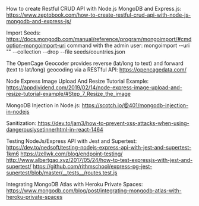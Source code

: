 How to create Restful CRUD API with Node.js MongoDB and Express.js:
https://www.zeptobook.com/how-to-create-restful-crud-api-with-node-js-mongodb-and-express-js/

Import Seeds:
https://docs.mongodb.com/manual/reference/program/mongoimport/#cmdoption-mongoimport-uri
command with the admin user:
mongoimport --uri "<connectionString>" --collection <collectionName> --drop --file seeds/countries.json

The OpenCage Geocoder provides reverse (lat/long to text) and forward (text to lat/long) geocoding via a RESTful API:
https://opencagedata.com/

Node Express Image Upload And Resize Tutorial Example:
https://appdividend.com/2019/02/14/node-express-image-upload-and-resize-tutorial-example/#Step_7_Resize_the_image

MongoDB Injection in Node.js:
https://scotch.io/@401/mongodb-injection-in-nodejs

Sanitization:
https://dev.to/jam3/how-to-prevent-xss-attacks-when-using-dangerouslysetinnerhtml-in-react-1464

Testing NodeJs/Express API with Jest and Supertest:
https://dev.to/nedsoft/testing-nodejs-express-api-with-jest-and-supertest-1km6
https://zellwk.com/blog/endpoint-testing/
http://www.albertgao.xyz/2017/05/24/how-to-test-expressjs-with-jest-and-supertest/
https://github.com/rithmschool/express-pg-jest-supertest/blob/master/__tests__/routes.test.js

Integrating MongoDB Atlas with Heroku Private Spaces:
https://www.mongodb.com/blog/post/integrating-mongodb-atlas-with-heroku-private-spaces